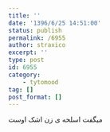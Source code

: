 ```yaml
---
title: ''
date: '1396/6/25 14:51:00'
status: publish
permalink: /6955
author: straxico
excerpt: ''
type: post
id: 6955
category:
    - tytomood
tag: []
post_format: []
---
```

میگفت اسلحه ی زن اشک اوست
